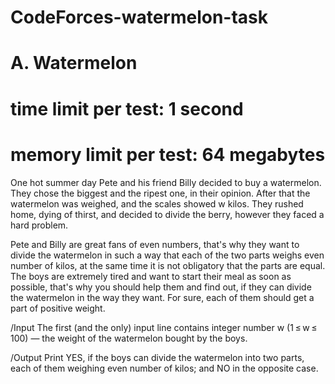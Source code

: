 # CodeForces-watermelon-task
# A. Watermelon
# time limit per test: 1 second
# memory limit per test: 64 megabytes

One hot summer day Pete and his friend Billy decided to buy a watermelon. They chose the biggest and the ripest one, in their opinion. After that the watermelon was weighed, and the scales showed w kilos. They rushed home, dying of thirst, and decided to divide the berry, however they faced a hard problem.

Pete and Billy are great fans of even numbers, that's why they want to divide the watermelon in such a way that each of the two parts weighs even number of kilos, at the same time it is not obligatory that the parts are equal. The boys are extremely tired and want to start their meal as soon as possible, that's why you should help them and find out, if they can divide the watermelon in the way they want. For sure, each of them should get a part of positive weight.

/Input
The first (and the only) input line contains integer number w (1 ≤ w ≤ 100) — the weight of the watermelon bought by the boys.

/Output
Print YES, if the boys can divide the watermelon into two parts, each of them weighing even number of kilos; and NO in the opposite case.
